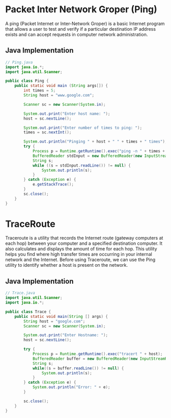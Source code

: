 # Packet Inter Network Groper (Ping)

A ping (Packet Internet or Inter-Network Groper) is a basic Internet program that allows a user to test and verify if a particular destination IP address exists and can accept requests in computer network administration. 

## Java Implementation
```java
// Ping.java
import java.io.*;
import java.util.Scanner;

public class Ping {
    public static void main (String args[]) {
        int times = 5;
        String host = "www.google.com";

        Scanner sc = new Scanner(System.in);

        System.out.print("Enter host name: ");
        host = sc.nextLine();

        System.out.print("Enter number of times to ping: ");
        times = sc.nextInt();

        System.out.println("Pinging " + host + " " + times + " times");
        try {
            Process p = Runtime.getRuntime().exec("ping -n " + times + " " + host);
            BufferedReader stdInput = new BufferedReader(new InputStreamReader(p.getInputStream()));
            String s;
            while ((s = stdInput.readLine()) != null) {
                System.out.println(s);
            }
        } catch (Exception e) {
            e.getStackTrace();
        }
        sc.close();
    }
}
```

# TraceRoute
Traceroute is a utility that records the Internet route (gateway computers at each hop) between your computer and a specified destination computer. It also calculates and displays the amount of time for each hop. This utility helps you find where high transfer times are occurring in your internal network and the Internet. Before using Traceroute, we can use the Ping utility to identify whether a host is present on the network. 

## Java Implementation

```java
// Trace.java
import java.util.Scanner;
import java.io.*;

public class Trace {
    public static void main(String [] args) {
        String host = "google.com";
        Scanner sc = new Scanner(System.in);

        System.out.print("Enter Hostname: ");
        host = sc.nextLine();

        try {
            Process p = Runtime.getRuntime().exec("tracert " + host);
            BufferedReader buffer = new BufferedReader(new InputStreamReader(p.getInputStream()));
            String s;
            while((s = buffer.readLine()) != null) {
                System.out.println(s);
            }
        } catch (Exception e) {
            System.out.println("Error: " + e);
        }

        sc.close();
    }
}
```